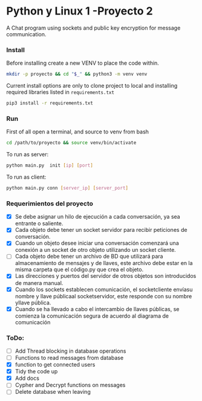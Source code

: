# Python y Linux 1 -Proyecto 2 

A Chat program using sockets and public key encryption for 
message communication.

### Install 

Before installing create a new VENV to place the code within.

```bash
mkdir -p proyecto && cd "$_" && python3 -m venv venv
```

Current install options are only to clone project to local 
and installing required libraries listed in `requirements.txt`

```bash
pip3 install -r requirements.txt
```

### Run

First of all open a terminal, and source to venv from bash

```bash
cd /path/to/proyecto && source venv/bin/activate
```

To run as server:

```bash
python main.py  init [ip] [port]
```

To run as client:

```bash
python main.py conn [server_ip] [server_port]
```

### Requerimientos del proyecto
- [x] Se debe asignar un hilo de ejecución a cada conversación, ya sea entrante o saliente.
- [x] Cada objeto debe tener un socket servidor para recibir peticiones de conversación.
- [x] Cuando un objeto desee iniciar una conversación comenzará una conexión a un socket de otro objeto utilizando un socket cliente.
- [ ] Cada objeto debe tener un archivo de BD que utilizará para almacenamiento de mensajes y de llaves, este archivo debe estar en la misma carpeta que el código.py que crea el objeto.
- [x] Las direcciones y puertos del servidor de otros objetos son introducidos de manera manual.
- [x] Cuando  los  sockets  establecen  comunicación,  el  socketcliente  envíasu  nombre  y  llave públicaal socketservidor, este responde con su nombre yllave pública.
- [x] Cuando se ha llevado a cabo el intercambio de llaves públicas, se comienza la comunicación segura de acuerdo al diagrama de comunicación

### ToDo:
- [ ] Add Thread blocking in database operations
- [ ] Functions to read messages from database
- [x] function to get connected users
- [x] Tidy the code up 
- [x] Add docs
- [ ] Cypher and Decrypt functions on messages
- [ ] Delete database when leaving
